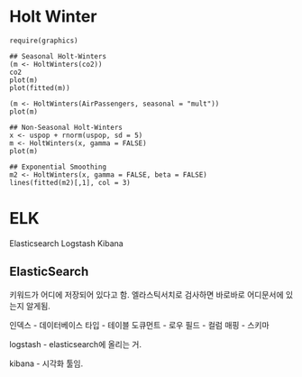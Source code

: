 # Holt Winter

```
require(graphics)

## Seasonal Holt-Winters
(m <- HoltWinters(co2))
co2
plot(m)
plot(fitted(m))

(m <- HoltWinters(AirPassengers, seasonal = "mult"))
plot(m)

## Non-Seasonal Holt-Winters
x <- uspop + rnorm(uspop, sd = 5)
m <- HoltWinters(x, gamma = FALSE)
plot(m)

## Exponential Smoothing
m2 <- HoltWinters(x, gamma = FALSE, beta = FALSE)
lines(fitted(m2)[,1], col = 3)
```

# ELK
Elasticsearch Logstash Kibana

## ElasticSearch 
키워드가 어디에 저장되어 있다고 함. 엘라스틱서치로 검사하면 바로바로 어디문서에 있는지 알게됨.

인덱스 - 데이터베이스
타입 - 테이블
도큐먼트 - 로우
필드 - 컬럼
매핑 - 스키마

logstash - elasticsearch에 올리는 거.

kibana - 시각화 툴임.